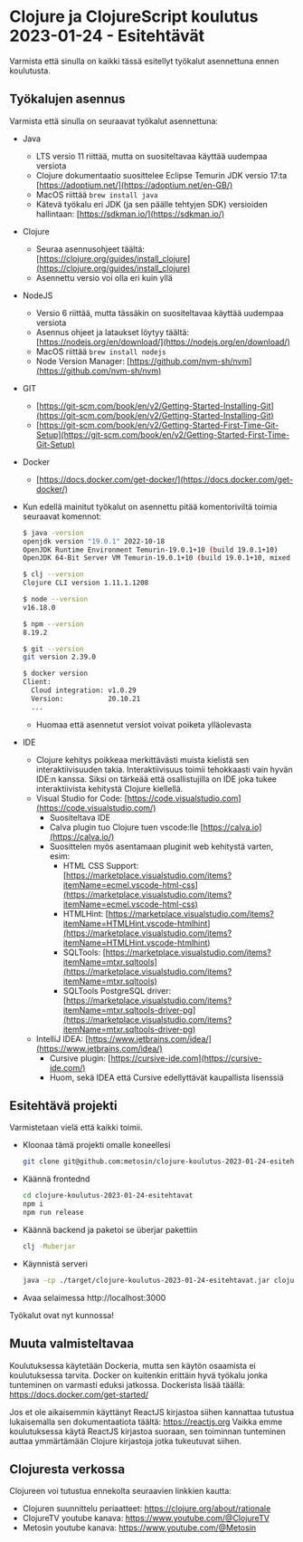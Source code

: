 # Clojure ja ClojureScript koulutus 2023-01-24 - Esitehtävät

Varmista että sinulla on kaikki tässä esitellyt työkalut asennettuna ennen koulutusta.

## Työkalujen asennus

Varmista että sinulla on seuraavat työkalut asennettuna:

- Java

  - LTS versio 11 riittää, mutta on suositeltavaa käyttää uudempaa versiota
  - Clojure dokumentaatio suosittelee Eclipse Temurin JDK versio 17:ta [https://adoptium.net/](https://adoptium.net/en-GB/)
  - MacOS riittää `brew install java`
  - Kätevä työkalu eri JDK (ja sen päälle tehtyjen SDK) versioiden hallintaan: [https://sdkman.io/](https://sdkman.io/)

- Clojure

  - Seuraa asennusohjeet täältä: [https://clojure.org/guides/install_clojure](https://clojure.org/guides/install_clojure)
  - Asennettu versio voi olla eri kuin yllä

- NodeJS

  - Versio 6 riittää, mutta tässäkin on suositeltavaa käyttää uudempaa versiota
  - Asennus ohjeet ja lataukset löytyy täältä: [https://nodejs.org/en/download/](https://nodejs.org/en/download/)
  - MacOS riittää `brew install nodejs`
  - Node Version Manager: [https://github.com/nvm-sh/nvm](https://github.com/nvm-sh/nvm)

- GIT

  - [https://git-scm.com/book/en/v2/Getting-Started-Installing-Git](https://git-scm.com/book/en/v2/Getting-Started-Installing-Git)
  - [https://git-scm.com/book/en/v2/Getting-Started-First-Time-Git-Setup](https://git-scm.com/book/en/v2/Getting-Started-First-Time-Git-Setup)

- Docker

  - [https://docs.docker.com/get-docker/](https://docs.docker.com/get-docker/)

- Kun edellä mainitut työkalut on asennettu pitää komentoriviltä toimia seuraavat komennot:

  ```bash
  $ java -version
  openjdk version "19.0.1" 2022-10-18
  OpenJDK Runtime Environment Temurin-19.0.1+10 (build 19.0.1+10)
  OpenJDK 64-Bit Server VM Temurin-19.0.1+10 (build 19.0.1+10, mixed mode, sharing)

  $ clj --version
  Clojure CLI version 1.11.1.1208

  $ node --version
  v16.18.0

  $ npm --version
  8.19.2

  $ git --version
  git version 2.39.0

  $ docker version
  Client:
    Cloud integration: v1.0.29
    Version:           20.10.21
    ...
  ```

  - Huomaa että asennetut versiot voivat poiketa ylläolevasta

- IDE
  - Clojure kehitys poikkeaa merkittävästi muista kielistä sen interaktiivisuuden takia. Interaktiivisuus toimii tehokkaasti vain hyvän IDE:n kanssa. Siksi on tärkeää että osallistujilla on IDE joka tukee interaktiivista kehitystä Clojure kiellellä.
  - Visual Studio for Code: [https://code.visualstudio.com](https://code.visualstudio.com/)
    - Suositeltava IDE
    - Calva plugin tuo Clojure tuen vscode:lle [https://calva.io](https://calva.io/)
    - Suosittelen myös asentamaan pluginit web kehitystä varten, esim:
      - HTML CSS Support: [https://marketplace.visualstudio.com/items?itemName=ecmel.vscode-html-css](https://marketplace.visualstudio.com/items?itemName=ecmel.vscode-html-css)
      - HTMLHint: [https://marketplace.visualstudio.com/items?itemName=HTMLHint.vscode-htmlhint](https://marketplace.visualstudio.com/items?itemName=HTMLHint.vscode-htmlhint)
      - SQLTools: [https://marketplace.visualstudio.com/items?itemName=mtxr.sqltools](https://marketplace.visualstudio.com/items?itemName=mtxr.sqltools)
      - SQLTools PostgreSQL driver: [https://marketplace.visualstudio.com/items?itemName=mtxr.sqltools-driver-pg](https://marketplace.visualstudio.com/items?itemName=mtxr.sqltools-driver-pg)
  - IntelliJ IDEA: [https://www.jetbrains.com/idea/](https://www.jetbrains.com/idea/)
    - Cursive plugin: [https://cursive-ide.com](https://cursive-ide.com/)
    - Huom, sekä IDEA että Cursive edellyttävät kaupallista lisenssiä

## Esitehtävä projekti

Varmistetaan vielä että kaikki toimii.

- Kloonaa tämä projekti omalle koneellesi
  ```bash
  git clone git@github.com:metosin/clojure-koulutus-2023-01-24-esitehtavat.git
  ```
- Käännä frontednd
  ```bash
  cd clojure-koulutus-2023-01-24-esitehtavat
  npm i
  npm run release
  ```
- Käännä backend ja paketoi se überjar pakettiin
  ```bash
  clj -Muberjar
  ```
- Käynnistä serveri
  ```bash
  java -cp ./target/clojure-koulutus-2023-01-24-esitehtavat.jar clojure.main -m server.main
  ```
- Avaa selaimessa http://localhost:3000

Työkalut ovat nyt kunnossa!

## Muuta valmisteltavaa

Koulutuksessa käytetään Dockeria, mutta sen käytön osaamista ei koulutuksessa tarvita. Docker on kuitenkin erittäin hyvä työkalu jonka tunteminen on varmasti eduksi jatkossa. Dockerista lisää täällä: https://docs.docker.com/get-started/

Jos et ole aikaisemmin käyttänyt ReactJS kirjastoa siihen kannattaa tutustua lukaisemalla sen dokumentaatiota täältä: https://reactjs.org Vaikka emme koulutuksessa käytä ReactJS kirjastoa suoraan, sen toiminnan tunteminen auttaa ymmärtämään Clojure kirjastoja jotka tukeutuvat siihen.

## Clojuresta verkossa

Clojureen voi tutustua ennekolta seuraavien linkkien kautta:

- Clojuren suunnittelu periaatteet: https://clojure.org/about/rationale
- ClojureTV youtube kanava: https://www.youtube.com/@ClojureTV
- Metosin youtube kanava: https://www.youtube.com/@Metosin
